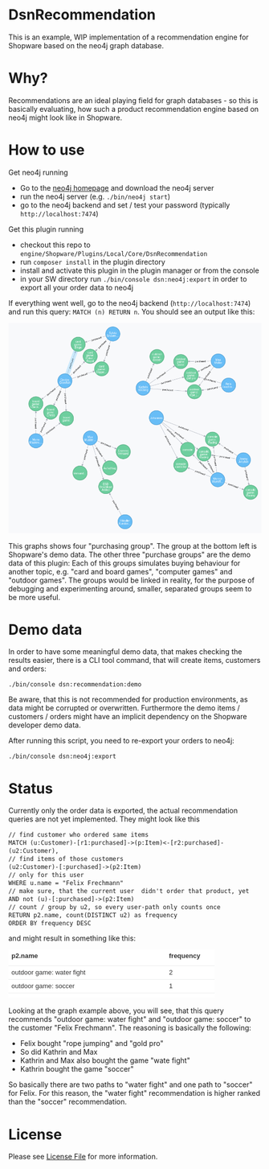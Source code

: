 # DsnRecommendation
This is an example, WIP implementation of a recommendation engine for Shopware based on the
neo4j graph database.

# Why?
Recommendations are an ideal playing field for graph databases - so this is basically evaluating,
how such a product recommendation engine based on neo4j might look like in Shopware.

# How to use
Get neo4j running
* Go to the [neo4j homepage](neo4j.com/download/) and download the neo4j server
* run the neo4j server (e.g. `./bin/neo4j start`)
* go to the neo4j backend and set / test your password (typically `http://localhost:7474`)

Get this plugin running
* checkout this repo to `engine/Shopware/Plugins/Local/Core/DsnRecommendation`
* run `composer install` in the plugin directory
* install and activate this plugin in the plugin manager or from the console
* in your SW directory run `./bin/console dsn:neo4j:export` in order to export all your order data to neo4j

If everything went well, go to the neo4j backend (`http://localhost:7474`) and run this query: `MATCH (n) RETURN n`.
You should see an output like this:

![neo4j graph](docs/graph2.png)

This graphs shows four "purchasing group". The group at the bottom left is Shopware's
demo data.
The other three "purchase groups" are the demo data of this plugin: Each of this
groups simulates buying behaviour for another topic, e.g. "card and board games",
"computer games" and "outdoor games". The groups would be linked in reality,
for the purpose of debugging and experimenting around, smaller, separated groups
seem to be more useful.

# Demo data
In order to have some meaningful demo data, that makes checking the results easier,
there is a CLI tool command, that will create items, customers and orders:

```
./bin/console dsn:recommendation:demo
```

Be aware, that this is not recommended for production environments, as data might
be corrupted or overwritten. Furthermore the demo items / customers / orders
might have an implicit dependency on the Shopware developer demo data.

After running this script, you need to re-export your orders to neo4j:

```
./bin/console dsn:neo4j:export
```




# Status
Currently only the order data is exported, the actual recommendation queries are not yet implemented.
They might look like this

```
// find customer who ordered same items
MATCH (u:Customer)-[r1:purchased]->(p:Item)<-[r2:purchased]-(u2:Customer),
// find items of those customers
(u2:Customer)-[:purchased]->(p2:Item)
// only for this user
WHERE u.name = "Felix Frechmann"
// make sure, that the current user  didn't order that product, yet
AND not (u)-[:purchased]->(p2:Item)
// count / group by u2, so every user-path only counts once
RETURN p2.name, count(DISTINCT u2) as frequency
ORDER BY frequency DESC
```

and might result in something like this:

![neo4j result](docs/result.png)

Looking at the graph example above, you will see, that this query
recommends "outdoor game: water fight" and "outdoor game: soccer" to the customer
"Felix Frechmann". The reasoning is basically the following:

* Felix bought "rope jumping" and "gold pro"
* So did Kathrin and Max
* Kathrin and Max also bought the game "wate fight"
* Kathrin bought the game "soccer"

So basically there are two paths to "water fight" and one path to "soccer"
for Felix. For this reason, the "water fight" recommendation is higher ranked
than the "soccer" recommendation.

# License

Please see [License File](LICENSE) for more information.